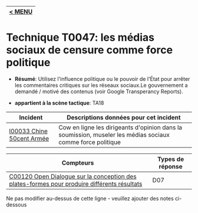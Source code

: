 |[< MENU](../../README.md)|
|---|
# Technique T0047: les médias sociaux de censure comme force politique

* **Résumé**: Utilisez l'influence politique ou le pouvoir de l'État pour arrêter les commentaires critiques sur les réseaux sociaux.Le gouvernement a demandé / motivé des contenus (voir Google Transperancy Reports).

* **appartient à la scène tactique**: TA18


|Incident |Descriptions données pour cet incident |
|-------- |-------------------- |
|[I00033 Chine 50cent Armée](../../generated_pages/incidents/I00033.md) |Cow en ligne les dirigeants d'opinion dans la soumission, museler les médias sociaux comme force politique |



|Compteurs |Types de réponse |
|-------- |-------------- |
|[C00120 Open Dialogue sur la conception des plates-formes pour produire différents résultats](../../generated_pages/counters/C00120.md) |D07 |


Ne pas modifier au-dessus de cette ligne - veuillez ajouter des notes ci-dessous